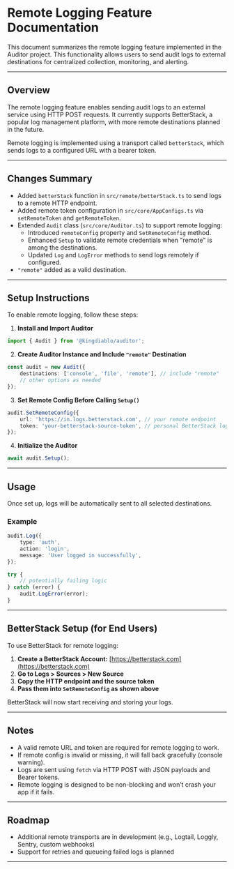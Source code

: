 # Remote Logging Feature Documentation

This document summarizes the remote logging feature implemented in the Auditor project. This functionality allows users to send audit logs to external destinations for centralized collection, monitoring, and alerting.

---

## Overview

The remote logging feature enables sending audit logs to an external service using HTTP POST requests. It currently supports BetterStack, a popular log management platform, with more remote destinations planned in the future.

Remote logging is implemented using a transport called `betterStack`, which sends logs to a configured URL with a bearer token.

---

## Changes Summary

-   Added `betterStack` function in `src/remote/betterStack.ts` to send logs to a remote HTTP endpoint.
-   Added remote token configuration in `src/core/AppConfigs.ts` via `setRemoteToken` and `getRemoteToken`.
-   Extended `Audit` class (`src/core/Auditor.ts`) to support remote logging:
    -   Introduced `remoteConfig` property and `SetRemoteConfig` method.
    -   Enhanced `Setup` to validate remote credentials when "remote" is among the destinations.
    -   Updated `Log` and `LogError` methods to send logs remotely if configured.
-   `"remote"` added as a valid destination.

---

## Setup Instructions

To enable remote logging, follow these steps:

1. **Install and Import Auditor**

```ts
import { Audit } from '@kingdiablo/auditor';
```

2. **Create Auditor Instance and Include `"remote"` Destination**

```ts
const audit = new Audit({
	destinations: ['console', 'file', 'remote'], // include "remote"
	// other options as needed
});
```

3. **Set Remote Config Before Calling `Setup()`**

```ts
audit.SetRemoteConfig({
	url: 'https://in.logs.betterstack.com', // your remote endpoint
	token: 'your-betterstack-source-token', // personal BetterStack log source token
});
```

4. **Initialize the Auditor**

```ts
await audit.Setup();
```

---

## Usage

Once set up, logs will be automatically sent to all selected destinations.

### Example

```ts
audit.Log({
	type: 'auth',
	action: 'login',
	message: 'User logged in successfully',
});

try {
	// potentially failing logic
} catch (error) {
	audit.LogError(error);
}
```

---

## BetterStack Setup (for End Users)

To use BetterStack for remote logging:

1. **Create a BetterStack Account:** [https://betterstack.com](https://betterstack.com)
2. **Go to Logs > Sources > New Source**
3. **Copy the HTTP endpoint and the source token**
4. **Pass them into `SetRemoteConfig` as shown above**

BetterStack will now start receiving and storing your logs.

---

## Notes

-   A valid remote URL and token are required for remote logging to work.
-   If remote config is invalid or missing, it will fall back gracefully (console warning).
-   Logs are sent using `fetch` via HTTP POST with JSON payloads and Bearer tokens.
-   Remote logging is designed to be non-blocking and won’t crash your app if it fails.

---

## Roadmap

-   Additional remote transports are in development (e.g., Logtail, Loggly, Sentry, custom webhooks)
-   Support for retries and queueing failed logs is planned

---

